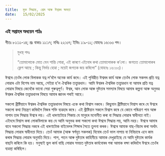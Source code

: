 ```yaml
---
title:  মুক্ত সিদ্ধান্ত, প্ৰেম আৰু ঈশ্বৰৰ ক্ষমতা
date:   15/02/2025
---
```


### এই সপ্তাহৰ অধ্যয়ন পাঠঃ

গীতঃ ৮১:১১-১৪; প্ৰঃ বাক্যঃ ১১:১৭; মথিঃ ২২:৩৭; ইফিঃ ১:৯-১১; যোহনঃ ১৬:৩৩ পদ।

> <p>মুখস্থ পদঃ</p>
> “তোমালোকে মোত যেন শান্তি পোৱা, এই কাৰণে এইবোৰ কথা তোমালোকক ক’লো। জগতত তোমালোকৰ ক্লেশ আছে ; কিন্তু নিৰ্ভয় হোৱা ; ময়েই জগতক জয় কৰিলো” (যোহনঃ ১৬:৩৩)।

ঈশ্বৰে তেওঁৰ লোক বিলাকক যত্ন ল’বলৈ অনেক কাৰ্য কৰে। এই পৃথিৱীত ঈশ্বৰৰ কাৰ্য আৰু তেওঁৰ লোক সকলৰ প্ৰতি যত্ন লোৱাৰ এটা বিশেষ নাম আছে, সেইয়া হ’ল ঐশ্বৰিক তত্ত্বাৱধান। আমি ঈশ্বৰৰ ঐশ্বৰিক তত্ত্বাৱধান বা আমাৰ প্ৰতি যত্ন লোৱাৰ বিষয়ে কেনেকৈ ভাবো সেয়া গুৰুত্বপূৰ্ণ। ঈশ্বৰ, আন লোক আৰু দুষ্টতাৰ সমস্যাৰ বিষয়ে আমাৰ কল্পনা আৰু অনুভৱ ঈশ্বৰৰ ঐশ্বৰিক তত্ত্বাৱধানৰ বিষয়ে আমাৰ জ্ঞানৰ পৰাই আহে।

সকলো খ্ৰীষ্টিয়ানে ঈশ্বৰৰ ঐশ্বৰিক তত্ত্বাৱধানৰ বিষয়ে একে কথা বিশ্বাস নকৰে। কিছুমান খ্ৰীষ্টিয়ানে বিশ্বাস কৰে যে ঈশ্বৰে সকলো কথা নিয়ন্ত্ৰণ কৰিবলৈ নিজৰ শক্তি ব্যৱহাৰ কৰে। এই খ্ৰীষ্টিয়ান সকলে বিশ্বাস কৰে যে কোনে পৰিত্ৰাণ পাব আৰু নাপাব তাৰ সিদ্ধান্ত ঈশ্বৰে লয়। এই ধাৰণাটোৱে শিকায় যে মানুহৰ মনোনীত কৰা বা সিদ্ধান্ত লোৱাৰ স্বাধীনতা নাই। এইদৰে বিশ্বাস কৰা লোকবিলাকে কয় যে আমি অনুভৱ কৰা সকলো কথা ঈশ্বৰে সিদ্ধান্ত লয়, আমি নহয়। ঈশ্বৰে আমাৰ বাবে সকলো সিদ্ধান্ত নকৰে এই ধাৰণাটোক বাইবেলৰ শিক্ষাৰ সৈতে তুলনা কৰক। ঈশ্বৰে আমাক বাছ-বিচাৰ কৰা অৰ্থাৎ সিদ্ধান্ত লোৱাৰ স্বাধীনতা দিয়ে। তেওঁ আমাক (আৰু স্বৰ্গদূত সকলক) যিবোৰ তেওঁ ভাল নাপায় বা নিবিচাৰে এনে কাম কৰাৰ সিদ্ধান্ত লোৱাৰ অনুমতি দিয়ে। পাপ, পতন আৰু দুষ্টতাৰ কাহিনীয়ে আমাক দেখুৱাইছে যে আমি দুষ্টতাৰ কাৰ্যক বাছনি কৰিলে কি হয়। মনুষ্যই ভুল কাৰ্য বাছি লোৱাৰ সময়ত দুষ্টতাৰ কাৰ্যবোৰৰ পৰা আমাক ৰক্ষা কৰিবলৈ ঈশ্বৰে তেওঁৰ ব্যৱস্থা কৰিছিল।